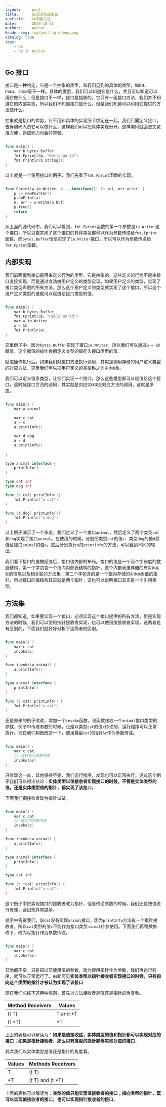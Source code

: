 ```yaml
---
layout:     post
title:      Go语言实战笔记
subtitle:   Go函数方法
date:       2019-10-31
author:     Walnut
header-img: img/post-bg-debug.png
catalog: true
tags:
    - Go
    - Go In Action
---
```


## Go 接口

接口是一种约定，它是一个抽象的类型，和我们见到的具体的类型，如int、map、slice等不一样。具体的类型，我们可以知道它是什么，并且可以知道可以用它做什么；但是接口不一样，接口是抽象的，它只有一组接口方法，我们并不知道它的内部实现，所以我们不知道接口是什么，但是我们知道可以利用它提供的方法做什么。

抽象就是接口的优势，它不用和具体的实现细节绑定在一起，我们只需定义接口，告诉编码人员它可以做什么，这样我们可以把具体实现分开，这样编码就会更加灵活方便，适应能力也会非常强。

```go

func main() {
    var b bytes.Buffer
    fmt.Fprint(&b, "Hello World")
    fmt.Println(b.String())
}

```

以上就是一个使用接口的例子，我们先看下`fmt.Fprint`函数的实现。

```go

func Fprint(w io.Writer, a ...interface{}) (n int, err error) {
    p := newPointer()
    p.doPrint(a)
    n, err = w.Write(p.buf)
    p.free()
    return
}

```

从上面的源代码中，我们可以看到，`fmt.Fprint`函数的第一个参数是`io.Writer`这个接口，所以只要实现了这个接口的具体类型都可以作为参数传递给`fmt.Fprint`函数，而`bytes.Buffer`恰恰实现了`io.Writer`接口，所以可以作为参数传递给`fmt.Fprint`函数。

## 内部实现

我们前面提到接口是用来定义行为的类型，它是抽象的，这些定义的行为不是由接口直接实现，而是通过方法由用户定义的类型实现。如果用户定义的类型，实现了接口类型声明的所有方法，那么这个用户定义的类型就实现了这个接口，所以这个用户定义类型的值就可以赋值给接口类型的值。

```go

func main() {
    var b bytes.Buffer
    fmt.Fprint(&b, "Hello World")
    var w io.Writer
    w = &b
    fmt.Println(w)
}

```

这里例子中，因为`bytes.Buffer`实现了接口`io.Writer`，所以我们可以通过`w = &b`赋值，这个赋值的操作会把定义类型的值存入接口类型的值。

赋值操作执行后，如果我们对接口方法执行调用，其实是调用存储的用户定义类型的对应方法，这里我们可以把用户定义的类型称之为`实体类型`。

我们可以定义很多类型，让它们实现一个接口，那么这些类型都可以赋值给这个接口，这时候接口方法的调用，其实就是对应`实体类型`对应方法的调用，这就是多态。

```go

func main() {
    var a animal

    var c cat
    a = c
    a.printInfo()

    var d dog
    a = d
    a.printInfo()
    
}

type animal interface {
    printInfo()
}

type cat int
type dog int

func (c cat) printInfo(){
    fmt.Println("a cat")
}

func (d dog) printInfo(){
    fmt.Println("a dog")
}

```

以上例子演示了一个多态。我们定义了一个接口`animal`，然后定义了两个类型`cat`和`dog`实现了接口`animal`。在使用的时候，分别把类型`cat`的值`c`、类型`dog`的值`d`赋值给接口`animal`的值`a`，然后分别执行`a`的`printInfo`的方法，可以看到不同的输出。

我们看下接口的值被赋值后，接口值内部的布局。接口的值是一个两个字长度的数据结构，第一个字包含一个指向内部表结构的指针，这个内部表里存储的有`实体类型`的信息以及相关联的方法集；第二个字包含的是一个指向存储的`实体类型`值的指针。所以接口的值结构其实就是两个指针，这也可以说明接口其实是一个引用类型。

## 方法集

我们都知道，如果要实现一个接口，必须实现这个接口提供的所有方法，但是实现方法的时候，我们可以使用指针接收者实现，也可以使用值接收者实现，这两者是有区别的，下面我们就好好分析下这两者的区别。

```go

func main() {
    var c cat
    invoke(c)
}

func invoke(a animal) {
    a.printInfo()
}

type animal interface {
    printInfo()
}

func (c cat) printInfo() {
    fmt.Println("a cat")
}

```

还是原来的例子改改，增加一个`invoke`函数，该函数接收一个`animal`接口类型的参数，例子中传递参数的时候，也是以类型`cat`的值`c`传递的，运行程序可以正常执行。现在我们稍微改造一下，使用类型`cat`的指针`&c`作为参数传递。

```go

func main() {
    var c cat
    // 指针作为参数传递
    invoke(&c)
}

```

只修改这一处，其他保持不变，我们运行程序，发现也可以正常执行。通过这个例子我们可以得出结论：**实体类型以值接收者实现接口的时候，不管是实体类型的值，还是实体类型值的指针，都实现了该接口**。

下面我们把接收者改为指针试试。

```go

func main() {
    var c cat
    // 值作为参数传递
    invoke(c)
}

func invoke(a animal) {
    a.printInfo()
}

type animal interface {
    printInfo()
}

type cat int

func (c *cat) printInfo() {
    fmt.Println("a cat")
}

```

这个例子中把实现接口的接收者改为指针，但是传递参数的时候，我们还是按值进行传递，会出现异常提示。

提示中告诉我们，说`cat`没有实现`animal`接口，因为`printInfo`方法有一个指针接收者，所以`cat`类型的值`c`不能作为接口类型`animal`传参使用。下面我们再稍微修改下，改为以指针作为参数传递。

```go

func main() {
    var c cat
    invoke(&c)
}

```

其他都不变，只是把以前使用值的参数，改为使用指针作为参数，我们再运行程序，就可以正常运行了。由此可见**实体类型以指针接收者实现接口的时候，只有指向这个类型的指针才被认为实现了该接口**

现在我们总结下这两种规则，首先以方法接收者是值还是指针的角度看。

Method Receivers | Values
------------ | -------------
(t T)  | T and *T
(t *T) | *T

上面的表格可以解读为：**如果是值接收这，实体类型的值和指针都可以实现对应的接口；如果是指针接收者，那么只有类型的指针能够实现对应的接口**。

其次我们以实体类型是值还是指针的角度看。

Values | Methods Receivers
------------ | -------------
T  | (t T)
*T | (t T) and (t *T)

上面的表格可以解读为：**类型的值只能实现值接收者的接口；指向类型的指针，既可以实现值接收者的接口，也可以实现指针接收者的接口**。